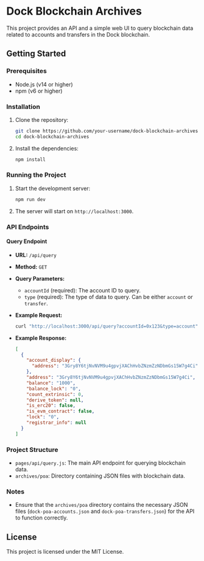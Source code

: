 # Dock Blockchain Archives

This project provides an API and a simple web UI to query blockchain data related to accounts and transfers in the Dock blockchain.

## Getting Started

### Prerequisites

- Node.js (v14 or higher)
- npm (v6 or higher)

### Installation

1. Clone the repository:
    ```bash
    git clone https://github.com/your-username/dock-blockchain-archives.git
    cd dock-blockchain-archives
    ```

2. Install the dependencies:
    ```bash
    npm install
    ```

### Running the Project

1. Start the development server:
    ```bash
    npm run dev
    ```

2. The server will start on `http://localhost:3000`.

### API Endpoints

#### Query Endpoint

- **URL:** `/api/query`
- **Method:** `GET`
- **Query Parameters:**
  - `accountId` (required): The account ID to query.
  - `type` (required): The type of data to query. Can be either `account` or `transfer`.

- **Example Request:**
    ```bash
    curl "http://localhost:3000/api/query?accountId=0x123&type=account"
    ```

- **Example Response:**
    ```json
    [
      {
        "account_display": {
          "address": "3Gry8Y6tjNvNVM9u4gpvjXAChHvbZNzmZzNDbmGs15W7g4Ci"
        },
        "address": "3Gry8Y6tjNvNVM9u4gpvjXAChHvbZNzmZzNDbmGs15W7g4Ci",
        "balance": "1000",
        "balance_lock": "0",
        "count_extrinsic": 0,
        "derive_token": null,
        "is_erc20": false,
        "is_evm_contract": false,
        "lock": "0",
        "registrar_info": null
      }
    ]
    ```

### Project Structure

- `pages/api/query.js`: The main API endpoint for querying blockchain data.
- `archives/poa`: Directory containing JSON files with blockchain data.

### Notes

- Ensure that the `archives/poa` directory contains the necessary JSON files (`dock-poa-accounts.json` and `dock-poa-transfers.json`) for the API to function correctly.

## License

This project is licensed under the MIT License.
